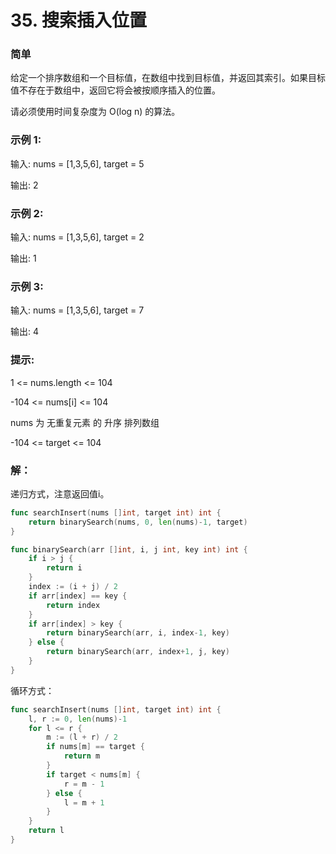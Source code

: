 # 35. 搜索插入位置

### 简单

给定一个排序数组和一个目标值，在数组中找到目标值，并返回其索引。如果目标值不存在于数组中，返回它将会被按顺序插入的位置。

请必须使用时间复杂度为 O(log n) 的算法。

### 示例 1:

输入: nums = [1,3,5,6], target = 5

输出: 2

### 示例 2:

输入: nums = [1,3,5,6], target = 2

输出: 1

### 示例 3:

输入: nums = [1,3,5,6], target = 7

输出: 4
 
### 提示:

1 <= nums.length <= 104

-104 <= nums[i] <= 104

nums 为 无重复元素 的 升序 排列数组

-104 <= target <= 104

### 解：
递归方式，注意返回值i。
```go
func searchInsert(nums []int, target int) int {
	return binarySearch(nums, 0, len(nums)-1, target)
}

func binarySearch(arr []int, i, j int, key int) int {
	if i > j {
		return i
	}
	index := (i + j) / 2
	if arr[index] == key {
		return index
	}
	if arr[index] > key {
		return binarySearch(arr, i, index-1, key)
	} else {
		return binarySearch(arr, index+1, j, key)
	}
}
```

循环方式：
```go
func searchInsert(nums []int, target int) int {
	l, r := 0, len(nums)-1
	for l <= r {
		m := (l + r) / 2
		if nums[m] == target {
			return m
		}
		if target < nums[m] {
			r = m - 1
		} else {
			l = m + 1
		}
	}
	return l
}
```